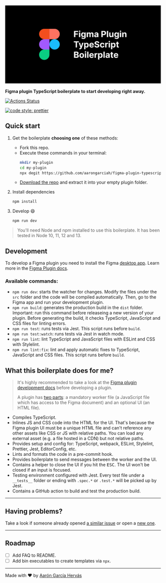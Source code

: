 ![Figma Plugin TypeScript Boilerplate](.github/cover.jpg)

**Figma plugin TypeScript boilerplate to start developing right away.**

[![Actions Status](https://github.com/aarongarciah/figma-plugin-typescript-boilerplate/workflows/CI/badge.svg)](https://github.com/aarongarciah/figma-plugin-typescript-boilerplate/actions)

[![code style: prettier](https://img.shields.io/badge/code_style-prettier-ff69b4.svg)](https://github.com/prettier/prettier)

## Quick start

1. Get the boilerplate **choosing one** of these methods:

   - Fork this repo.
   - Execute these commands in your terminal:
     ```bash
     mkdir my-plugin
     cd my-plugin
     npx degit https://github.com/aarongarciah/figma-plugin-typescript-boilerplate
     ```
   - [Download the repo](https://github.com/aarongarciah/figma-plugin-typescript-boilerplate/archive/master.zip) and extract it into your empty plugin folder.

2. Install dependencies

   ```bash
   npm install
   ```

3. Develop 😄
   ```bash
   npm run dev
   ```

> You'll need Node and npm installed to use this boilerplate. It has been tested in Node 10, 11, 12 and 13.

## Development

To develop a Figma plugin you need to install the Figma [desktop app](https://www.figma.com/downloads/). Learn more in the [Figma Plugin docs](https://www.figma.com/plugin-docs/setup/).

### Available commands:

- `npm run dev`: starts the watcher for changes. Modify the files under the `src` folder and the code will be compiled automatically. Then, go to the Figma app and run your development plugin.
- `npm run build`: generates the production build in the `dist` folder. Important: run this command before releaseing a new version of your plugin. Before generating the build, it checks TypeScript, JavaScript and CSS files for linting errors.
- `npm run test`: runs tests via Jest. This script runs before `build`.
- `npm run test:watch`: runs tests via Jest in watch mode.
- `npm run lint`: lint TypeScript and JavaScript files with ESLint and CSS with Stylelint.
- `npm run lint:fix`: lint and apply automatic fixes to TypeScript, JavaScript and CSS files. This script runs before `build`.

## What this boilerplate does for me?

> It's highly recommended to take a look at the [Figma plugin development docs](https://www.figma.com/plugin-docs/intro/) before developing a plugin.
>
> A plugin has [two parts](https://www.figma.com/plugin-docs/how-plugins-run/): a mandatory worker file (a JavaScript file which has access to the Figma document) and an optional UI (an HTML file).

- Compiles TypeScript.
- Inlines JS and CSS code into the HTML for the UI. That's because the Figma plugin UI must be a unique HTML file and can't reference any other assets like CSS or JS with relative paths. You can load any external asset (e.g. a file hosted in a CDN) but not relative paths.
- Provides setup and config for: TypeScript, webpack, ESLint, Stylelint, Prettier, Jest, EditorConfig, etc.
- Lints and formats the code in a pre-commit hook.
- Provides boilerplate to send messages between the worker and the UI.
- Contains a helper to close the UI if you hit the <kbd>ESC</kbd>. The UI won't be closed if an input is focused.
- Testing environment configured with Jest. Every test file under a `__tests__` folder or ending with `.spec.*` or `.test.*` will be picked up by Jest.
- Contains a GitHub action to build and test the production build.

---

## Having problems?

Take a look if someone already opened [a similar issue](https://github.com/aarongarciah/figma-plugin-boilerplate/issues?utf8=%E2%9C%93&q=is%3Aissue+sort%3Aupdated-desc+) or open a [new one](https://github.com/aarongarciah/figma-plugin-boilerplate/issues/new).

---

## Roadmap

- [ ] Add FAQ to README.
- [ ] Add bin executables to create templates via `npx`.

---

Made with ♥️ by [Aarón García Hervás](https://twitter.com/aarongarciah)
